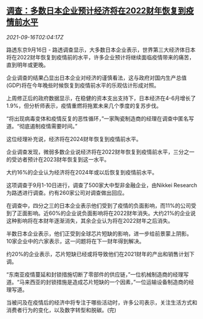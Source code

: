 <!--1631759462000-->
[调查：多数日本企业预计经济将在2022财年恢复到疫情前水平](https://cn.reuters.com/article/poll-japan-economy-recovery-0916-idCNKBS2GC056)
------

<div><i>2021-09-16T02:04:17Z</i></div><p>路透东京9月16日 - 路透调查显示，大多数日本企业表示，世界第三大经济体日本将在2022财年恢复到疫情前的水平，许多企业预计将继续面临疫情带来的痛苦，直到明年或更晚。</p><p>企业调查的结果凸显出日本企业对经济的谨慎看法，这与政府对国内生产总值(GDP)将在今年晚些时候恢复到疫情前水平的乐观估计形成对照。</p><p>上周修正后的政府数据显示，在稳健的资本支出支持下，日本经济在4-6月增长了1.9%，但分析师表示，疫情重燃将拖累未来几个季度的复苏步伐。</p><p>“将出现病毒变体和疫情反复的恶性循环，”一家陶瓷制造商的经理在调查中匿名写道。“彻底遏制疫情需要时间。”</p><p>这位经理补充说，经济将在2024财年恢复到疫情前水平。</p><p>企业调查发现，微弱多数企业说经济将在2022财年恢复到疫情前水平，三分之一的受访者预计在2023财年恢复到这一水平。</p><p>大约16%的企业认为经济将在2024年或以后恢复到疫情前水平。</p><p>这项调查于9月1-10日进行，调查了500家大中型非金融企业，由Nikkei Research为路透进行调查。约有260家公司对调查做出回应。</p><p>在调查中，四分之三的日本企业表示他们受到了疫情的负面影响，而11%的公司受到了正面影响。近60%的企业说负面影响将在2022财年消失。大约21%的企业说这种影响将在本财年逐渐消失，其余企业认为将在2022财年之后消失。</p><p>半数日本企业表示，他们正受到全球芯片短缺的影响，进一步给前景蒙上阴影。10家企业中的六家表示，这一问题将在下一财年得到解决。</p><p>约20%的企业表示，芯片短缺已经或将导致他们在2021财年的产出和销售计划下调。</p><p>“东南亚疫情蔓延和封锁措施切断了零部件的供应链，”一位机械制造商的经理写道。“马来西亚的封锁措施是造成芯片短缺的一个因素，”一位运输设备制造商的经理写道。</p><p>当被问及在疫情后的经济中将专注于哪些活动时，许多公司表示，关注生活方式和消费者行为的变化，以及数字转型和脱碳。(完)</p>
